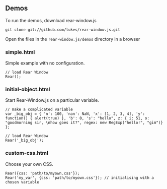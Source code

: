 ## Demos

To run the demos, download rear-window.js

    git clone git://github.com/lukes/rear-window.js.git

Open the files in the `rear-window.js/demos` directory in a browser

### simple.html

Simple example with no configuration.
  
    // load Rear Window
    Rear();

### initial-object.html

Start Rear-Window.js on a particular variable.

    // make a complicated variable
    var _big_obj = { 'n': 100, 'nan': NaN, 'x': [1, 2, 3, 4], 'y': function() { alert(true) }, 'b': 0, 's': "hello", z: { i: 51, o: "goodmorning sir, \nhow goes it?", regex: new RegExp("hello!", "gim")} };
    
    // load Rear Window
    Rear('_big_obj');
    
### custom-css.html

Choose your own CSS.

    Rear({css: 'path/to/myown.css'});
    Rear('my_var', {css: 'path/to/myown.css'}); // initialising with a chosen variable